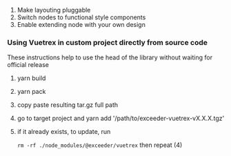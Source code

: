 1. Make layouting pluggable
2. Switch nodes to functional style components
3. Enable extending node with your own design


### Using Vuetrex in custom project directly from source code

These instructions help to use the head of the library without waiting for official release
1. yarn build
2. yarn pack
3. copy paste resulting tar.gz full path
4. go to target project and yarn add '/path/to/exceeder-vuetrex-vX.X.X.tgz'
5. if it already exists, to update, run 

   `rm -rf ./node_modules/@exceeder/vuetrex` then repeat (4)
   
